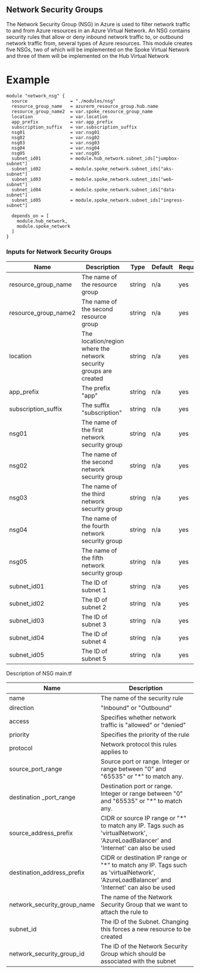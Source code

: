 ## Network Security Groups 

The Network Security Group (NSG) in Azure is used to filter network traffic to and from Azure resources in an Azure Virtual Network. An NSG contains security rules that allow or deny inbound network traffic to, or outbound network traffic from, several types of Azure resources. This module creates five NSGs, two of which will be implemented on the Spoke Virtual Network and three of them will be implemented on the Hub Virtual Network 

# Example 
```
module "network_nsg" {
  source                = "./modules/nsg"
  resource_group_name   = azurerm_resource_group.hub.name
  resource_group_name2  = var.spoke_resource_group_name
  location              = var.location
  app_prefix            = var.app_prefix
  subscription_suffix   = var.subscription_suffix
  nsg01                 = var.nsg01
  nsg02                 = var.nsg02
  nsg03                 = var.nsg03 
  nsg04                 = var.nsg04
  nsg05                 = var.nsg05
  subnet_id01           = module.hub_network.subnet_ids["jumpbox-subnet"]
  subnet_id02           = module.spoke_network.subnet_ids["aks-subnet"]
  subnet_id03           = module.spoke_network.subnet_ids["web-subnet"]
  subnet_id04           = module.spoke_network.subnet_ids["data-subnet"]
  subnet_id05           = module.spoke_network.subnet_ids["ingress-subnet"]
 
  depends_on = [
    module.hub_network,
    module.spoke_network
  ]
}
```
### Inputs for Network Security Groups   

|      Name    |   Description    |    Type   |     Default    |    Required   |
|--------------|------------------|-----------|----------------|---------------|
|resource_group_name        | The name of the resource group 	                                                 | string | n/a	    | yes      |
|resource_group_name2	    | The name of the second resource group                                              | string | n/a	    | yes      |
|location                   | The location/region where the network security groups are created                  | string | n/a	    | yes      |
|app_prefix	                | The prefix "app"	                                                                 | string | n/a	    | yes      |
|subscription_suffix        | The suffix "subscription"                                                          | string | n/a	    | yes      |
|nsg01	                    | The name of the first network security group 	                                     | string | n/a	    | yes      |
|nsg02	                    | The name of the second network security group                                      | string | n/a	    | yes      |
|nsg03	                    | The name of the third network security group 	                                     | string | n/a	    | yes      |
|nsg04	                    | The name of the fourth network security group 	                                 | string | n/a	    | yes      |
|nsg05                     	| The name of the fifth network security group 	                                     | string | n/a	    | yes      |
|subnet_id01	            | The ID of subnet 1	                                                             | string | n/a	    | yes      |
|subnet_id02                | The ID of subnet 2                                                                 | string | n/a     | yes      |
|subnet_id03	            | The ID of subnet 3	                                                             | string | n/a	    | yes      |
|subnet_id04	            | The ID of subnet 4	                                                             | string | n/a	    | yes      |
|subnet_id05 	            | The ID of subnet 5	                                                             | string | n/a	    | yes      |




Description of NSG main.tf  

|         Name              |  Description                                                                            |
|---------------------------|-----------------------------------------------------------------------------------------|
|name 	                    |The name of the security rule                                                            |
|direction                  |"Inbound" or "Outbound"	                                                              |
|access	                    |Specifies whether network traffic is "allowed" or "denied"                               |
|priority                   |Specifies the priority of the rule 	                                                  |
|protocol                   |Network protocol this rules applies to 	                                              |
|source_port_range          |Source port or range. Integer or range between "0" and "65535" or "*" to match any.      |
|destination _port_range    |Destination port or range. Integer or range between "0" and "65535" or "*" to match any. |
|source_address_prefix	    |CIDR or source IP range or "*" to match any IP. Tags such as 'virtualNetwork', 'AzureLoadBalancer' and 'Internet' can also be used                         |
|destination_address_prefix|CIDR or destination IP range or "*" to match any IP. Tags such as 'virtualNetwork', 'AzureLoadBalancer' and 'Internet' can also be used               |
|network_security_group_name|The name of the Network Security Group that we want to attach the rule to                |
|subnet_id                  | The ID of the Subnet. Changing this forces a new resource to be created                 |
|network_security_group_id  | The ID of the Network Security Group which should be associated with the subnet         | 